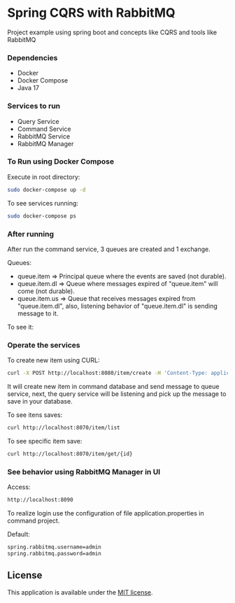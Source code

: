 # Spring CQRS with RabbitMQ
Project example using spring boot and concepts like CQRS and tools like RabbitMQ

### Dependencies
* Docker
* Docker Compose
* Java 17

### Services to run
* Query Service
* Command Service
* RabbitMQ Service
* RabbitMQ Manager

### To Run using Docker Compose

Execute in root directory:

```bash
sudo docker-compose up -d 
```

To see services running:

```bash
sudo docker-compose ps
```

### After running

After run the command service, 3 queues are created and 1 exchange.

Queues:

* queue.item => Principal queue where the events are saved (not durable). 
* queue.item.dl => Queue where messages expired of "queue.item" will come (not durable).
* queue.item.us => Queue that receives messages expired from "queue.item.dl", also, listening behavior of "queue.item.dl" is sending message to it.

To see it:

### Operate the services

To create new item using CURL:

```bash
curl -X POST http://localhost:8080/item/create -H 'Content-Type: application/json' -d '{"name": "teste","value": 20, "type": "P"}'
```

It will create new item in command database and send message to queue service, next, the query service will be listening and pick up the message to save in your database.

To see itens saves:

```bash
curl http://localhost:8070/item/list
```

To see specific item save:

```bash
curl http://localhost:8070/item/get/{id}
```


### See behavior using RabbitMQ Manager in UI

Access:

```bash
http://localhost:8090
```

To realize login use the configuration of file application.properties in command project.

Default:

```bash
spring.rabbitmq.username=admin
spring.rabbitmq.password=admin
```


## License

This application is available under the
[MIT license](https://opensource.org/licenses/MIT).

